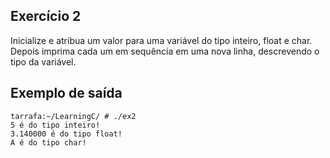 ## Exercício 2
Inicialize e atribua um valor para uma variável do tipo inteiro, float e char. Depois imprima cada um em sequência em uma nova linha, descrevendo o tipo da variável. 

## Exemplo de saída
```terminal_session
tarrafa:~/LearningC/ # ./ex2                                
5 é do tipo inteiro!
3.140000 é do tipo float!
A é do tipo char!
```
